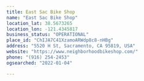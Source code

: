 ```yaml
---
title: East Sac Bike Shop
name: "East Sac Bike Shop"
location_lat: 38.5673265
location_lon: -121.4345817
business_status: "OPERATIONAL"
place_id: "ChIJA7C41XzamoARWdp8c8-nHBg"
address: "5520 H St, Sacramento, CA 95819, USA"
website: "https://www.neighborhoodbikeshop.com/"
phone: "(916) 254-2453"
ogsearched: "2022-01-04"

---
```

